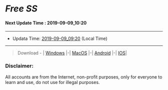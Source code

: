 
# *Free SS*

#### Next Update Time : 2019-09-09_10:20

---
* Updata Time: [2019-09-09_09:20](https://github.com/Geek-007/free-SS/blob/master/2019-09-09_09:20_FreeSS.txt) (Local Time)
---

> Download - | [Windows](https://github.com/shadowsocks/shadowsocks-windows/releases) |-| [MacOS](https://github.com/shadowsocks/shadowsocks-iOS/releases) |-| [Android](https://github.com/shadowsocks/shadowsocks-android/releases) |-| [IOS](https://itunes.apple.com/us/)|

### Disclaimer:
All accounts are from the Internet, non-profit purposes, only for everyone to learn and use, do not use for illegal purposes.
<br>
